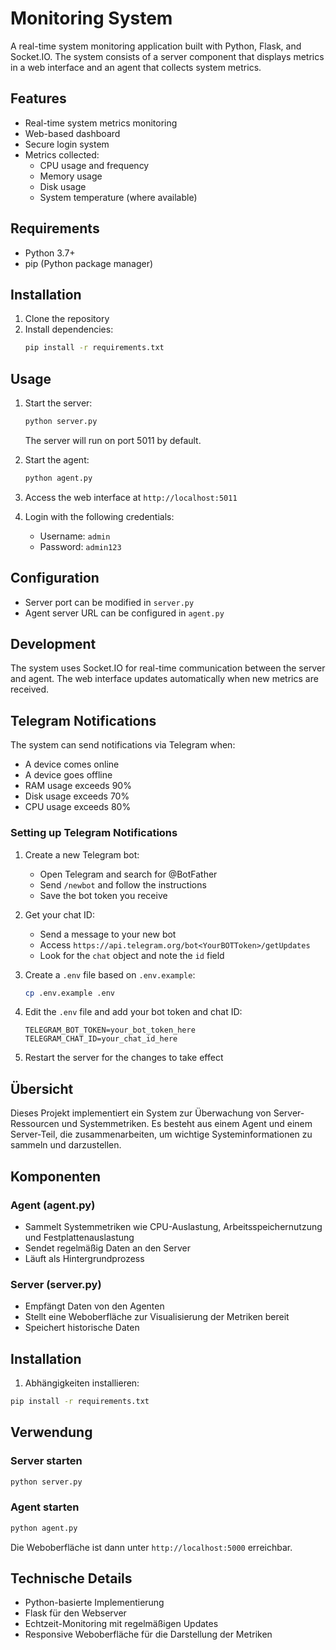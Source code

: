 # Monitoring System

A real-time system monitoring application built with Python, Flask, and Socket.IO. The system consists of a server component that displays metrics in a web interface and an agent that collects system metrics.

## Features

- Real-time system metrics monitoring
- Web-based dashboard
- Secure login system
- Metrics collected:
  - CPU usage and frequency
  - Memory usage
  - Disk usage
  - System temperature (where available)

## Requirements

- Python 3.7+
- pip (Python package manager)

## Installation

1. Clone the repository
2. Install dependencies:
   ```bash
   pip install -r requirements.txt
   ```

## Usage

1. Start the server:
   ```bash
   python server.py
   ```
   The server will run on port 5011 by default.

2. Start the agent:
   ```bash
   python agent.py
   ```

3. Access the web interface at `http://localhost:5011`

4. Login with the following credentials:
   - Username: `admin`
   - Password: `admin123`

## Configuration

- Server port can be modified in `server.py`
- Agent server URL can be configured in `agent.py`

## Development

The system uses Socket.IO for real-time communication between the server and agent. The web interface updates automatically when new metrics are received.

## Telegram Notifications

The system can send notifications via Telegram when:
- A device comes online
- A device goes offline
- RAM usage exceeds 90%
- Disk usage exceeds 70%
- CPU usage exceeds 80%

### Setting up Telegram Notifications

1. Create a new Telegram bot:
   - Open Telegram and search for @BotFather
   - Send `/newbot` and follow the instructions
   - Save the bot token you receive

2. Get your chat ID:
   - Send a message to your new bot
   - Access `https://api.telegram.org/bot<YourBOTToken>/getUpdates`
   - Look for the `chat` object and note the `id` field

3. Create a `.env` file based on `.env.example`:
   ```bash
   cp .env.example .env
   ```

4. Edit the `.env` file and add your bot token and chat ID:
   ```
   TELEGRAM_BOT_TOKEN=your_bot_token_here
   TELEGRAM_CHAT_ID=your_chat_id_here
   ```

5. Restart the server for the changes to take effect

## Übersicht
Dieses Projekt implementiert ein System zur Überwachung von Server-Ressourcen und Systemmetriken. Es besteht aus einem Agent und einem Server-Teil, die zusammenarbeiten, um wichtige Systeminformationen zu sammeln und darzustellen.

## Komponenten

### Agent (agent.py)
- Sammelt Systemmetriken wie CPU-Auslastung, Arbeitsspeichernutzung und Festplattenauslastung
- Sendet regelmäßig Daten an den Server
- Läuft als Hintergrundprozess

### Server (server.py)
- Empfängt Daten von den Agenten
- Stellt eine Weboberfläche zur Visualisierung der Metriken bereit
- Speichert historische Daten

## Installation

1. Abhängigkeiten installieren:
```bash
pip install -r requirements.txt
```

## Verwendung

### Server starten
```bash
python server.py
```

### Agent starten
```bash
python agent.py
```

Die Weboberfläche ist dann unter `http://localhost:5000` erreichbar.

## Technische Details
- Python-basierte Implementierung
- Flask für den Webserver
- Echtzeit-Monitoring mit regelmäßigen Updates
- Responsive Weboberfläche für die Darstellung der Metriken